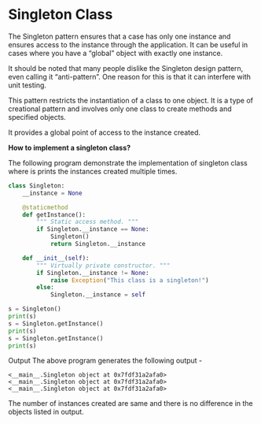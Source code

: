 


# Singleton Class

The Singleton pattern ensures that a case has only one instance and ensures access to the instance through the application. It can be useful in cases where you have a “global” object with exactly one instance.

It should be noted that many people dislike the Singleton design pattern, even calling it “anti-pattern”. One reason for this is that it can interfere with unit testing.

This pattern restricts the instantiation of a class to one object. It is a type of creational pattern and involves only one class to create methods and specified objects.

It provides a global point of access to the instance created.

**How to implement a singleton class?**

The following program demonstrate the implementation of singleton class where is prints the instances created multiple times.

```python
class Singleton:
    __instance = None

    @staticmethod
    def getInstance():
        """ Static access method. """
        if Singleton.__instance == None:
            Singleton()
            return Singleton.__instance

    def __init__(self):
        """ Virtually private constructor. """
        if Singleton.__instance != None:
            raise Exception("This class is a singleton!")
        else:
            Singleton.__instance = self

s = Singleton()
print(s)
s = Singleton.getInstance()
print(s)
s = Singleton.getInstance()
print(s)
```
Output
The above program generates the following output -
```
<__main__.Singleton object at 0x7fdf31a2afa0>
<__main__.Singleton object at 0x7fdf31a2afa0>
<__main__.Singleton object at 0x7fdf31a2afa0>
```

The number of instances created are same and there is no difference in the objects listed in output.
